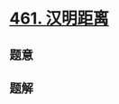 #  [461. 汉明距离](https://leetcode-cn.com/problems/hamming-distance/)

## 题意



## 题解



```c++

```



```python3

```

